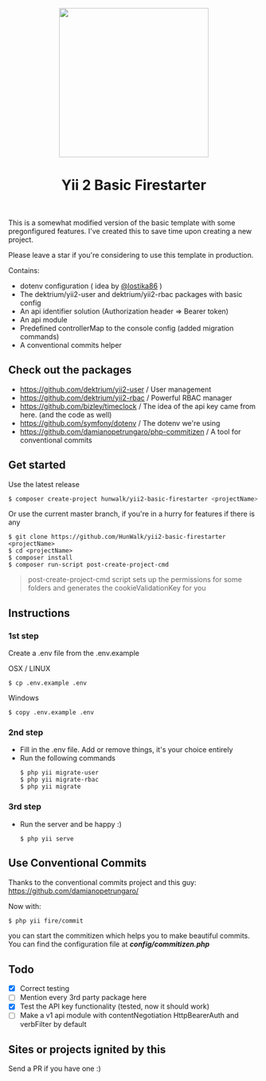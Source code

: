 <p align="center">
    <a href="https://github.com/yiisoft" target="_blank">
        <img src="https://i.imgur.com/yJC6ual.png" height="300px">
    </a>
    <h1 align="center">Yii 2 Basic Firestarter</h1>
    <br>
</p>

This is a somewhat modified version of the basic template with some pregonfigured features.
I've created this to save time upon creating a new project.

Please leave a star if you're considering to use this template in production.

Contains:

 - dotenv configuration ( idea by [@lostika86](https://github.com/lostika86) )
 - The dektrium/yii2-user and dektrium/yii2-rbac packages with basic config
 - An api identifier solution (Authorization header => Bearer token)
 - An api module
 - Predefined controllerMap to the console config (added migration commands)
 - A conventional commits helper
 
 ## Check out the packages
 - https://github.com/dektrium/yii2-user / User management
 - https://github.com/dektrium/yii2-rbac / Powerful RBAC manager
 - https://github.com/bizley/timeclock / The idea of the api key came from here. (and the code as well)
 - https://github.com/symfony/dotenv / The dotenv we're using
 - https://github.com/damianopetrungaro/php-commitizen / A tool for conventional commits
 
 ## Get started
 Use the latest release
```bash
$ composer create-project hunwalk/yii2-basic-firestarter <projectName> --prefer-dist
```
Or use the current master branch, if you're in a hurry for features if there is  any
 
```
$ git clone https://github.com/HunWalk/yii2-basic-firestarter <projectName>
$ cd <projectName>
$ composer install
$ composer run-script post-create-project-cmd
```

>post-create-project-cmd script sets up the permissions for some folders 
and generates the cookieValidationKey for you

## Instructions

### 1st step
Create a .env file from the .env.example

OSX / LINUX

```$ cp .env.example .env```

Windows

```$ copy .env.example .env```

### 2nd step
 - Fill in the .env file. Add or remove things, it's your choice entirely
 - Run the following commands 
    ```
    $ php yii migrate-user
    $ php yii migrate-rbac
    $ php yii migrate
    ```
### 3rd step

 - Run the server and be happy :)
    ```
    $ php yii serve
    ```
## Use Conventional Commits

Thanks to the conventional commits project and this guy: https://github.com/damianopetrungaro/

Now with: 

```bash
$ php yii fire/commit
```
 you can start the commitizen which helps you to make beautiful commits.
 You can find the configuration file at <b><i>config/commitizen.php</i></b>

## Todo
- [x] Correct testing 
- [ ] Mention every 3rd party package here
- [x] Test the API key functionality (tested, now it should work)
- [ ] Make a v1 api module with contentNegotiation HttpBearerAuth and verbFilter by default

## Sites or projects ignited by this
Send a PR if you have one :)